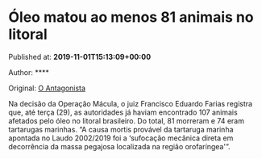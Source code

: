 
# Óleo matou ao menos 81 animais no litoral

Published at: **2019-11-01T15:13:09+00:00**

Author: ****

Original: [O Antagonista](https://www.oantagonista.com/brasil/oleo-matou-ao-menos-81-animais-no-litoral/)

Na decisão da Operação Mácula, o juiz Francisco Eduardo Farias registra que, até terça (29), as autoridades já haviam encontrado 107 animais afetados pelo óleo no litoral brasileiro.
Do total, 81 morreram e 74 eram tartarugas marinhas.
“A causa mortis provável da tartaruga marinha apontada no Laudo 2002/2019 foi a ‘sufocação mecânica direta em decorrência da massa pegajosa localizada na região orofaríngea'”.
